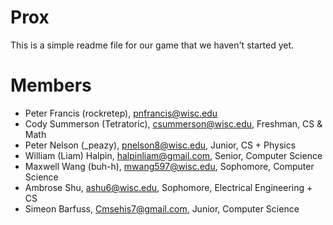 # Prox

This is a simple readme file for our game that we haven't started yet.

# Members

- Peter Francis (rockretep), pnfrancis@wisc.edu
- Cody Summerson (Tetratoric), csummerson@wisc.edu, Freshman, CS & Math
- Peter Nelson (_peazy), pnelson8@wisc.edu, Junior, CS + Physics
- William (Liam) Halpin, halpinliam@gmail.com, Senior, Computer Science
- Maxwell Wang (buh-h), mwang597@wisc.edu, Sophomore, Computer Science
- Ambrose Shu, ashu6@wisc.edu, Sophomore, Electrical Engineering + CS
- Simeon Barfuss, Cmsehis7@gmail.com, Junior, Computer Science
